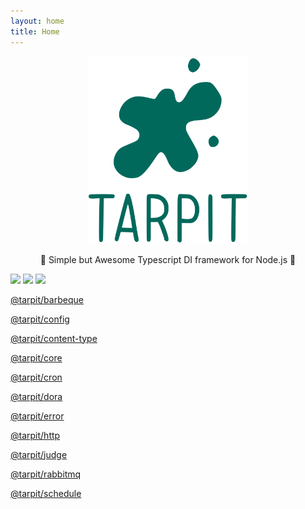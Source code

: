 ```yaml
---
layout: home
title: Home
---
```


<p align="center">
    <img style="height: 300px;" src="https://github.com/isatiso/node-tarpit/blob/main/assets/tarpit.svg?raw=true" alt="Tarpit DI framework">
</p>

<p align="center">🥦 Simple but Awesome Typescript DI framework for Node.js 🥦</p>


![](https://img.shields.io/codecov/c/github/isatiso/node-tarpit?style=flat-square)
![](https://img.shields.io/npm/l/@tarpit/core?style=flat-square)
![](https://img.shields.io/npm/dm/@tarpit/http?style=flat-square)

[@tarpit/barbeque](https://www.tarpit.cc/apis/barbeque)

[@tarpit/config](https://www.tarpit.cc/apis/config)

[@tarpit/content-type](https://www.tarpit.cc/apis/content-type)

[@tarpit/core](https://www.tarpit.cc/apis/core)

[@tarpit/cron](https://www.tarpit.cc/apis/cron)

[@tarpit/dora](https://www.tarpit.cc/apis/dora)

[@tarpit/error](https://www.tarpit.cc/apis/error)

[@tarpit/http](https://www.tarpit.cc/apis/http)

[@tarpit/judge](https://www.tarpit.cc/apis/judge)

[@tarpit/rabbitmq](https://www.tarpit.cc/apis/rabbitmq)

[@tarpit/schedule](https://www.tarpit.cc/apis/schedule)
